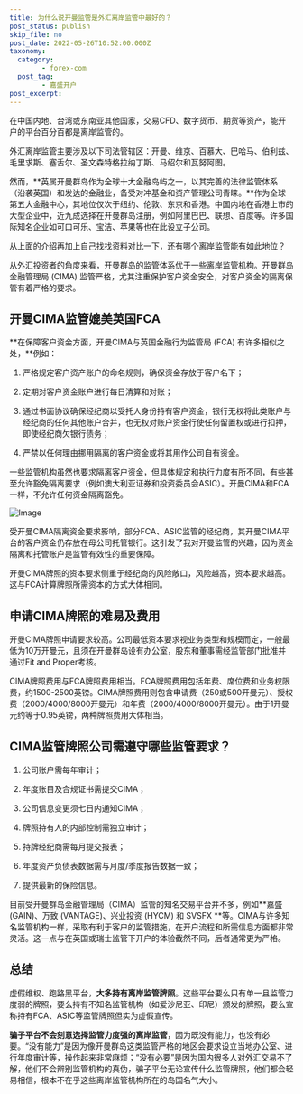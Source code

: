 ```yaml
---
title: 为什么说开曼监管是外汇离岸监管中最好的？
post_status: publish
skip_file: no
post_date: 2022-05-26T10:52:00.000Z
taxonomy:
  category:
        - forex-com
  post_tag:
        - 嘉盛开户
post_excerpt: 
---
```

在中国内地、台湾或东南亚其他国家，交易CFD、数字货币、期货等资产，能开户的平台百分百都是离岸监管的。

外汇离岸监管主要涉及以下司法管辖区：开曼、维京、百慕大、巴哈马、伯利兹、毛里求斯、塞舌尔、圣文森特格拉纳丁斯、马绍尔和瓦努阿图。

然而，**英属开曼群岛作为全球十大金融岛屿之一，以其完善的法律监管体系（沿袭英国）和发达的金融业，备受对冲基金和资产管理公司青睐。**作为全球第五大金融中心，其地位仅次于纽约、伦敦、东京和香港。中国内地在香港上市的大型企业中，近九成选择在开曼群岛注册，例如阿里巴巴、联想、百度等。许多国际知名企业如可口可乐、宝洁、苹果等也在此设立子公司。

从上面的介绍再加上自己找找资料对比一下，还有哪个离岸监管能有如此地位？

从外汇投资者的角度来看，开曼群岛的监管体系优于一些离岸监管机构。开曼群岛金融管理局 (CIMA) 监管严格，尤其注重保护客户资金安全，对客户资金的隔离保管有着严格的要求。

## 开曼CIMA监管媲美英国FCA

**在保障客户资金方面，开曼CIMA与英国金融行为监管局 (FCA) 有许多相似之处，**例如：

1. 严格规定客户资产账户的命名规则，确保资金存放于客户名下；

1. 定期对客户资金账户进行每日清算和对账；

1. 通过书面协议确保经纪商以受托人身份持有客户资金，银行无权将此类账户与经纪商的任何其他账户合并，也无权对账户资金行使任何留置权或进行扣押，即使经纪商欠银行债务；

1. 严禁以任何理由挪用隔离的客户资金或将其用作公司自有资金。

一些监管机构虽然也要求隔离客户资金，但具体规定和执行力度有所不同，有些甚至允许豁免隔离要求（例如澳大利亚证券和投资委员会ASIC）。开曼CIMA和FCA一样，不允许任何资金隔离豁免。

![Image](https://prod-files-secure.s3.us-west-2.amazonaws.com/39ed1227-6d7d-4570-be36-9ccd4a2c4241/bd849744-3fcb-4a37-8312-357962c8f065/image.png?X-Amz-Algorithm=AWS4-HMAC-SHA256&X-Amz-Content-Sha256=UNSIGNED-PAYLOAD&X-Amz-Credential=ASIAZI2LB466TWE54XDM%2F20250716%2Fus-west-2%2Fs3%2Faws4_request&X-Amz-Date=20250716T101350Z&X-Amz-Expires=3600&X-Amz-Security-Token=IQoJb3JpZ2luX2VjEEEaCXVzLXdlc3QtMiJGMEQCIGYLgq3s0l%2F4uyz9dN7hEqX0oun19bFzNFrTI0OyCHQHAiB6vswX87cDslNPLZNNLbxgK8GxUym57GNCHT%2Fwy307Iyr%2FAwhaEAAaDDYzNzQyMzE4MzgwNSIMI4dCdGVRl0b%2FghNcKtwDg9W0VyiwEVpRTab%2FpGZDkyIkRJH65OwpgR2SLhnhm1nEbVGCJ6gppVw8W1EnnE%2BU%2Fxzxx9KY14v9pfiayMu9aMy3I8n0tcQApZAZVtpZXfeJ1bp2y%2FuhuxomnX0l3nx7McD2GzkkurbfLDpd5y6xod1hKoY4Izk2Oj66DN%2FYy3FV5Z%2Fcjb9iycZjjfQ4ptu5Gts20mvgqpSnQmgXGF02NoenqJnDL%2BSKEzgh4%2B0Cvuv%2BhoGUvcYsulWho76KSkJRxFwecBgrXEnTfvcVLen4eH1sg%2BcTY6t4JHcf9c858uXSF3GRxmnON%2FvBOEilKi4dU%2FLnbEdPDj%2BYb57QWM%2FsaAo9IrH6Ak0yX6ztYHadLR959WDAe6hVnrxoA3%2B0DpdD18WwtRk6eM1sb7Ytvc3jK%2BpEcjM%2B6w9UR%2FXjF30yXVeQ2QODCBz8nur%2BTN%2BvaT67UokCDN50r85Po8ysqaX8Q3xqb%2BkYulYrKizm3bYMmY0cZP4u71RejXdKkk1n2PiLbV%2Bj4%2FJVlZW9GA4Sy2fS0nxlPUZSQ8K2ECFSNn5rjOx1SrKghhf6To2jSMBj2jtBNhbrf3gsdrzCj10XTrWBzUDoJwGr%2FznG4seEAapIXYWC7iNks3Dqky4qK0kws8zdwwY6pgHTWV2CUfMzmpuRPHAsEtt1np8R4nFsbDBrt4q%2F1JXnJKfM55%2FrIMg8qiSVcpg0zanmflJTsyrv%2Fhf3J4t1JmwxN4LoyFqVq7qsLMuHKnh54EiSQcQPw7xnDAX6OC4TQ4A0dLU5I7g%2BrIXxtLAvTEPJXVYNhmW1vUC6c1ZgMdcdlZq7Q7wmd2XkGnxqPCDq6rc8PpswKN%2FOc1T4jywckKIF%2FI04k9Bc&X-Amz-Signature=8077c77fd9a933a4f97f5ccf84ba955a249c440c219d89586fa292d1ba4e6391&X-Amz-SignedHeaders=host&x-amz-checksum-mode=ENABLED&x-id=GetObject)

受开曼CIMA隔离资金要求影响，部分FCA、ASIC监管的经纪商，其开曼CIMA平台的客户资金仍存放在母公司托管银行。这引发了我对开曼监管的兴趣，因为资金隔离和托管账户是监管有效性的重要保障。

开曼CIMA牌照的资本要求侧重于经纪商的风险敞口，风险越高，资本要求越高。这与FCA计算牌照所需资本的方式大体相同。

## **申请CIMA牌照的难易及费用**

开曼CIMA牌照申请要求较高。公司最低资本要求视业务类型和规模而定，一般最低为10万开曼元，且须在开曼群岛设有办公室，股东和董事需经监管部门批准并通过Fit and Proper考核。

CIMA牌照费用与FCA牌照费用相当。FCA牌照费用包括年费、席位费和业务权限费，约1500-2500英镑。CIMA牌照费用则包含申请费（250或500开曼元）、授权费（2000/4000/8000开曼元）和年费（2000/4000/8000开曼元）。由于1开曼元约等于0.95英镑，两种牌照费用大体相当。

## CIMA监管牌照公司需遵守哪些监管要求？

1. 公司账户需每年审计；

1. 年度账目及合规证书需提交CIMA；

1. 公司信息变更须七日内通知CIMA；

1. 牌照持有人的内部控制需独立审计；

1. 持牌经纪商需每月提交报表；

1. 年度资产负债表数据需与月度/季度报告数据一致；

1. 提供最新的保险信息。

目前受开曼群岛金融管理局（CIMA）监管的知名交易平台并不多，例如**嘉盛 (GAIN)、万致 (VANTAGE)、兴业投资 (HYCM) 和 SVSFX **等。CIMA与许多知名监管机构一样，采取有利于客户的监管措施，在开户流程和所需信息方面都非常灵活。这一点与在英国或瑞士监管下开户的体验截然不同，后者通常更为严格。

## 总结

虚假维权、跑路黑平台，**大多持有离岸监管牌照**。这些平台要么只有单一且监管力度弱的牌照，要么持有不知名监管机构（如爱沙尼亚、印尼）颁发的牌照，要么宣称持有FCA、ASIC等监管牌照但实为虚假宣传。

**骗子平台不会刻意选择监管力度强的离岸监管**，因为既没有能力，也没有必要。“没有能力”是因为像开曼群岛这类监管严格的地区会要求设立当地办公室、进行年度审计等，操作起来非常麻烦；“没有必要”是因为国内很多人对外汇交易不了解，他们不会辨别监管机构的真伪，骗子平台无论宣传什么监管牌照，他们都会轻易相信，根本不在乎这些离岸监管机构所在的岛国名气大小。